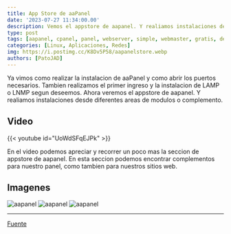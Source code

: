 ```yaml
---
title: App Store de aaPanel
date: '2023-07-27 11:34:00.00'
description: Vemos el appstore de aapanel. Y realiamos instalaciones desde diferentes areas.
type: post
tags: [aapanel, cpanel, panel, webserver, simple, webmaster, gratis, debian, ubuntu, centos, mongodb, python, php, mysql, apache, lamp, ngnx, lnmp, guia, tutorial, instalacion, instalar, app store, appstore, app, store, tienda, complementos, complemento, addons, addon, extensiones, extension, extensiones, extension, plugins, plugin]
categories: [Linux, Aplicaciones, Redes]
img: https://i.postimg.cc/K8Dv5P58/aapanelstore.webp
authors: [PatoJAD]
---
```


Ya vimos como realizar la instalacion de aaPanel y como abrir los puertos necesarios. Tambien realizamos el primer ingreso y la instalacion de LAMP o LNMP segun deseemos. Ahora veremos el appstore de aapanel. Y realiamos instalaciones desde diferentes areas de modulos o complemento.

## Video

{{< youtube id="UoWdSFqEJPk" >}}

En el video podemos apreciar y recorrer un poco mas la seccion de appstore de aapanel. En esta seccion podemos encontrar complementos para nuestro panel, como tambien para nuestros sitios web.

## Imagenes

![aapanel](https://i.postimg.cc/nrhLsCmh/aapanelstore1.webp)
![aapanel](https://i.postimg.cc/5yK28b5q/aapanelstore2.webp)
![aapanel](https://i.postimg.cc/76V6YgfR/aapanelstore3.webp)

* * *

[Fuente](https://www.aapanel.com/new/feature.html#shop)
